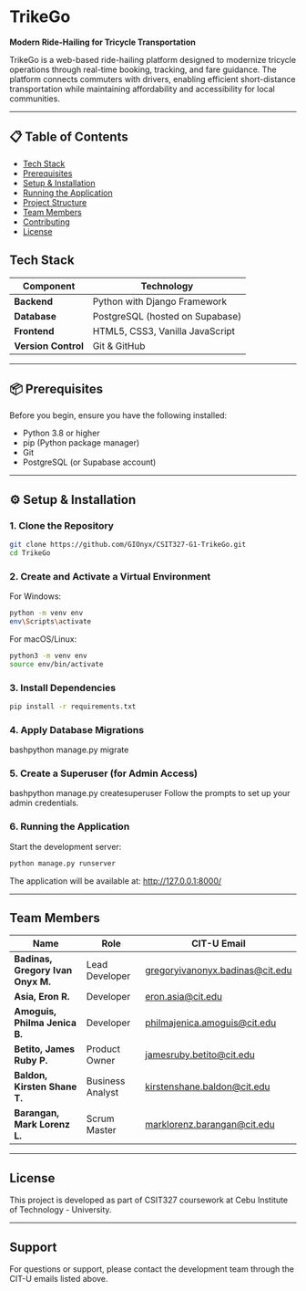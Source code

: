 # TrikeGo

**Modern Ride-Hailing for Tricycle Transportation**

TrikeGo is a web-based ride-hailing platform designed to modernize tricycle operations through real-time booking, tracking, and fare guidance. The platform connects commuters with drivers, enabling efficient short-distance transportation while maintaining affordability and accessibility for local communities.

---

## 📋 Table of Contents

- [Tech Stack](#-tech-stack)
- [Prerequisites](#-prerequisites)
- [Setup & Installation](#-setup--installation)
- [Running the Application](#-running-the-application)
- [Project Structure](#-project-structure)
- [Team Members](#-team-members)
- [Contributing](#-contributing)
- [License](#-license)

## Tech Stack

| Component | Technology |
|-----------|-----------|
| **Backend** | Python with Django Framework |
| **Database** | PostgreSQL (hosted on Supabase) |
| **Frontend** | HTML5, CSS3, Vanilla JavaScript |
| **Version Control** | Git & GitHub |

---

## 📦 Prerequisites

Before you begin, ensure you have the following installed:
- Python 3.8 or higher
- pip (Python package manager)
- Git
- PostgreSQL (or Supabase account)

---

## ⚙️ Setup & Installation

### 1. Clone the Repository
```bash
git clone https://github.com/GIOnyx/CSIT327-G1-TrikeGo.git
cd TrikeGo
```
### 2. Create and Activate a Virtual Environment
For Windows:
```bash
python -m venv env
env\Scripts\activate
```
For macOS/Linux:
```bash
python3 -m venv env
source env/bin/activate
```
### 3. Install Dependencies
```bash
pip install -r requirements.txt
```
### 4. Apply Database Migrations
bashpython manage.py migrate
### 5. Create a Superuser (for Admin Access)
bashpython manage.py createsuperuser
Follow the prompts to set up your admin credentials.

### 6. Running the Application
Start the development server:
```bash
python manage.py runserver
```
The application will be available at: http://127.0.0.1:8000/

---
## Team Members

| Name | Role | CIT-U Email |
|-----------|-----------|-----------|
| **Badinas, Gregory Ivan Onyx M.** | Lead Developer | gregoryivanonyx.badinas@cit.edu |
| **Asia, Eron R.** | Developer | eron.asia@cit.edu |
| **Amoguis, Philma Jenica B.** | Developer | philmajenica.amoguis@cit.edu |
| **Betito, James Ruby P.** | Product Owner | jamesruby.betito@cit.edu |
| **Baldon, Kirsten Shane T.** | Business Analyst | kirstenshane.baldon@cit.edu |
| **Barangan, Mark Lorenz L.** | Scrum Master | marklorenz.barangan@cit.edu |

---
## License

This project is developed as part of CSIT327 coursework at Cebu Institute of Technology - University.

---
## Support

For questions or support, please contact the development team through the CIT-U emails listed above.
